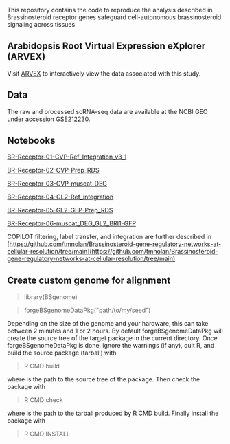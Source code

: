 This repository contains the code to reproduce the analysis described in Brassinosteroid receptor genes safeguard cell-autonomous brassinosteroid signaling across tissues

## Arabidopsis Root Virtual Expression eXplorer (ARVEX)

Visit [ARVEX](https://shiny.mdc-berlin.de/ARVEX/) to interactively view the data associated with this study. 

## Data

The raw and processed scRNA-seq data are available at the NCBI GEO under accession [GSE212230](https://www.ncbi.nlm.nih.gov/geo/query/acc.cgi?acc=GSE212230).

## Notebooks 

[BR-Receptor-01-CVP-Ref_Integration_v3_1](https://github.com/tmnolan/BR-Receptors/blob/292139501a476eff986ecc6d97b0ed5b0f6526ae/Notebook/BR-Receptor-01-CVP-Ref_Integration_v3_1.ipynb)

[BR-Receptor-02-CVP-Prep_RDS](https://github.com/tmnolan/BR-Receptors/blob/292139501a476eff986ecc6d97b0ed5b0f6526ae/Notebook/BR-Receptor-02-CVP-Prep_RDS.ipynb)

[BR-Receptor-03-CVP-muscat-DEG](https://github.com/tmnolan/BR-Receptors/blob/292139501a476eff986ecc6d97b0ed5b0f6526ae/Notebook/BR-Receptor-03-CVP-muscat-DEG_all_samples.ipynb)

[BR-Receptor-04-GL2-Ref_integration](https://github.com/tmnolan/BR-Receptors/blob/292139501a476eff986ecc6d97b0ed5b0f6526ae/Notebook/BR-Receptor-04-GL2-Ref_integration-7S_GL2_lines_20240129.ipynb)

[BR-Receptor-05-GL2-GFP-Prep_RDS](https://github.com/tmnolan/BR-Receptors/blob/292139501a476eff986ecc6d97b0ed5b0f6526ae/Notebook/BR-Receptor-05-GL2-GFP-Prep_RDS.ipynb)

[BR-Receptor-06-muscat_DEG_GL2_BRI1-GFP](https://github.com/tmnolan/BR-Receptors/blob/292139501a476eff986ecc6d97b0ed5b0f6526ae/Notebook/BR-Receptor-06-muscat_DEG_GL2_BRI1-GFP_cell_type_only.ipynb)

COPILOT filtering, label transfer, and integration are further described in [https://github.com/tmnolan/Brassinosteroid-gene-regulatory-networks-at-cellular-resolution/tree/main](https://github.com/tmnolan/Brassinosteroid-gene-regulatory-networks-at-cellular-resolution/tree/main) 

## Create custom genome for alignment

> library(BSgenome)

> forgeBSgenomeDataPkg("path/to/my/seed")

Depending on the size of the genome and your hardware, this can take between 2 minutes and 1 or 2 hours. 
By default forgeBSgenomeDataPkg will create the source tree of the target package in the current directory. 
Once forgeBSgenomeDataPkg is done, ignore the warnings (if any), quit R, and build the source package (tarball) 
with 

> R CMD build <pkgdir> 

where <pkgdir> is the path to the source tree of the package. 
Then check the package with

> R CMD check <tarball> 
 
where <tarball> is the path to the tarball produced by R CMD build.
Finally install the package with 
  
> R CMD INSTALL <tarball>


